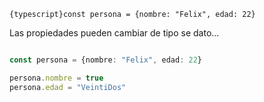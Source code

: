 
`{typescript}const persona = {nombre: "Felix", edad: 22}`

Las propiedades pueden cambiar de tipo se dato...

```typescript title="Objeto"

const persona = {nombre: "Felix", edad: 22}

persona.nombre = true
persona.edad = "VeintiDos"

```
